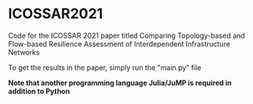 # ICOSSAR2021
Code for the ICOSSAR 2021 paper titled Comparing Topology-based and Flow-based Resilience Assessment of Interdependent Infrastructure Networks

To get the results in the paper, simply run the "main.py" file

**Note that another programming language Julia/JuMP is required in addition to Python**
